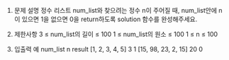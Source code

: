1. 문제 설명
   정수 리스트 num_list와 찾으려는 정수 n이 주어질 때, num_list안에 n이 있으면 1을 없으면 0을 return하도록 solution 함수를 완성해주세요.

2. 제한사항
   3 ≤ num_list의 길이 ≤ 100
   1 ≤ num_list의 원소 ≤ 100
   1 ≤ n ≤ 100

3. 입출력 예
   num_list n result
   [1, 2, 3, 4, 5] 3 1
   [15, 98, 23, 2, 15] 20 0
